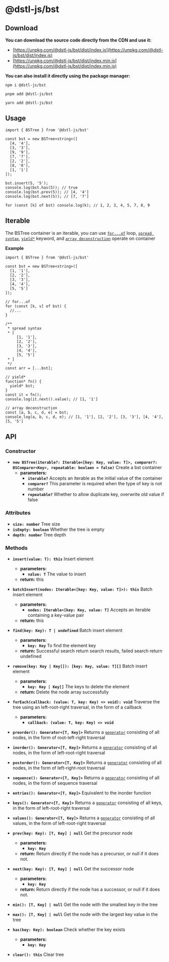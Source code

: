 # @dstl-js/bst

## Download

**You can download the source code directly from the CDN and use it:**

- [https://unpkg.com/@dstl-js/bst/dist/index.js](https://unpkg.com/@dstl-js/bst/dist/index.js)
- [https://unpkg.com/@dstl-js/bst/dist/index.min.js](https://unpkg.com/@dstl-js/bst/dist/index.min.js)

**You can also install it directly using the package manager:**

```
npm i @dstl-js/bst
```

```
pnpm add @dstl-js/bst
```

```
yarn add @dstl-js/bst
```

## Usage

```
import { BSTree } from '@dstl-js/bst'

const bst = new BSTree<string>([
  [4, '4'],
  [3, '3'],
  [9, '9'],
  [7, '7'],
  [2, '2'],
  [8, '8'],
  [1, '1']
]);

bst.insert(5, '5');
console.log(bst.has(5)); // true
console.log(bst.prev(5)); // [4, '4']
console.log(bst.next(5)); // [7, '7']

for (const [k] of bst) console.log(k); // 1, 2, 3, 4, 5, 7, 8, 9
```

## Iterable

The BSTree container is an iterable, you can use [`for...of`](https://developer.mozilla.org/en-US/docs/Web/JavaScript/Reference/Statements/for...of) loop, [`spread syntax`](https://developer.mozilla.org/en-US/docs/Web/JavaScript/Reference/Operators/Spread_syntax), [`yield*`](https://developer.mozilla.org/en-US/docs/Web/JavaScript/Reference/Operators/yield*) keyword, and [`array deconstruction`](https://developer.mozilla.org/en-US/docs/Web/JavaScript/Reference/Operators/Destructuring_assignment) operate on container

**Example**

```
import { BSTree } from '@dstl-js/bst'

const bst = new BSTree<string>([
  [1, '1'],
  [2, '2'],
  [3, '3'],
  [4, '4'],
  [5, '5']
]);

// for...of
for (const [k, v] of bst) {
  //...
}

/**
 * spread syntax
 * [
     [1, '1'],
     [2, '2'],
     [3, '3'],
     [4, '4'],
     [5, '5']
 * ]
 */
const arr = [...bst];

// yield*
function* fn() {
  yield* bst;
}
const it = fn();
console.log(it.next().value); // [1, '1']

// array deconstruction
const [a, b, c, d, e] = bst;
console.log(a, b, c, d, e); // [1, '1'], [2, '2'], [3, '3'], [4, '4'], [5, '5']
```

## API

### Constructor

- **`new BSTree(iterable?: Iterable<[key: Key, value: T]>, comparer?: BSComparer<Key>, repeatable: boolaen = false)`** Create a bst container
  - **parameters:**
    - **`iterable?`** Accepts an iterable as the initial value of the container
    - **`comparer?`** This parameter is required when the type of key is not number
    - **`repeatable?`** Whether to allow duplicate key, overwrite old value if false


### Attributes

- **`size: number`** Tree size
  <br/>
- **`isEmpty: boolean`** Whether the tree is empty
  <br/>
- **`depth: number`** Tree depth

### Methods

- **`insert(value: T): this`** Insert element
  - **parameters:**
    - **`value: T`** The value to insert
  - **return:** this
    <br/>

- **`batchInsert(nodes: Iterable<[key: Key, value: T]>): this`** Batch insert element
  - **parameters:**
    - **`nodes: Iterable<[key: Key, value: T]`** Accepts an iterable containing a key-value pair
  - **return:** this
    <br/>

- **`find(key: Key): T | undefined`** Batch insert element
  - **parameters:**
    - **`key: Key`** To find the element key
  - **return:** Successful search return search results, failed search return undefined
    <br/>

- **`remove(key: Key | Key[]): [key: Key, value: T][]`** Batch insert element
  - **parameters:**
    - **`key: Key | Key[]`** The keys to delete the element
  - **return:** Delete the node array successfully
    <br/>

- **`forEach(callback: (value: T, key: Key) => void): void`** Traverse the tree using an left-root-right traversal, in the form of a callback
  - **parameters:**
    - **`callback: (value: T, key: Key) => void`**
      <br/>

- **`preorder(): Generator<[T, Key]>`** Returns a [`generator`](https://developer.mozilla.org/en-US/docs/Web/JavaScript/Reference/Global_Objects/Generator) consisting of all nodes, in the form of root-left-right traversal
  <br/>

- **`inorder(): Generator<[T, Key]>`** Returns a [`generator`](https://developer.mozilla.org/en-US/docs/Web/JavaScript/Reference/Global_Objects/Generator) consisting of all nodes, in the form of left-root-right traversal
  <br/>

- **`postorder(): Generator<[T, Key]>`** Returns a [`generator`](https://developer.mozilla.org/en-US/docs/Web/JavaScript/Reference/Global_Objects/Generator) consisting of all nodes, in the form of left-right-root traversal
  <br/>

- **`sequence(): Generator<[T, Key]>`** Returns a [`generator`](https://developer.mozilla.org/en-US/docs/Web/JavaScript/Reference/Global_Objects/Generator) consisting of all nodes, in the form of sequence traversal
  <br/>

- **`entries(): Generator<[T, Key]>`** Equivalent to the inorder function
  <br/>

- **`keys(): Generator<[T, Key]>`** Returns a [`generator`](https://developer.mozilla.org/en-US/docs/Web/JavaScript/Reference/Global_Objects/Generator) consisting of all keys, in the form of left-root-right traversal
  <br/>

- **`values(): Generator<[T, Key]>`** Returns a [`generator`](https://developer.mozilla.org/en-US/docs/Web/JavaScript/Reference/Global_Objects/Generator) consisting of all values, in the form of left-root-right traversal
  <br/>

- **`prev(key: Key): [T, Key] | null`** Get the precursor node
  - **parameters:**
    - **`key: Key`**
  - **return:** Return directly if the node has a precursor, or null if it does not.
    <br/>

- **`next(key: Key): [T, Key] | null`** Get the successor node
  - **parameters:**
    - **`key: Key`**
  - **return:** Return directly if the node has a successor, or null if it does not.
    <br/>

- **`min(): [T, Key] | null`** Get the node with the smallest key in the tree
    <br/>

- **`max(): [T, Key] | null`** Get the node with the largest key value in the tree
    <br/>

- **`has(key: Key): boolean`** Check whether the key exists
  - **parameters:**
    - **`key: Key`**
      <br/>

- **`clear(): this`** Clear tree
    <br/>